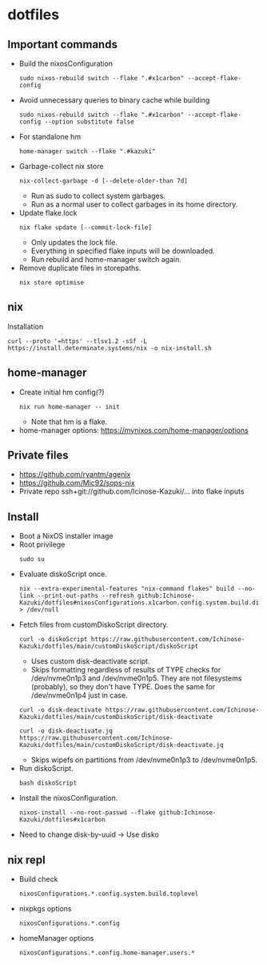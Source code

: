 # dotfiles

## Important commands
- Build the nixosConfiguration
  ```
  sudo nixos-rebuild switch --flake ".#x1carbon" --accept-flake-config
  ```
- Avoid unnecessary queries to binary cache while building
  ```
  sudo nixos-rebuild switch --flake ".#x1carbon" --accept-flake-config --option substitute false
  ```
- For standalone hm
  ```
  home-manager switch --flake ".#kazuki"
  ```
- Garbage-collect nix store
  ```
  nix-collect-garbage -d [--delete-older-than 7d]
  ```
  - Run as sudo to collect system garbages.
  - Run as a normal user to collect garbages in its home directory.
- Update flake.lock
  ```
  nix flake update [--commit-lock-file]
  ```
  - Only updates the lock file.
  - Everything in specified flake inputs will be downloaded.
  - Run rebuild and home-manager switch again.
- Remove duplicate files in storepaths.
  ```
  nix store optimise
  ``` 

## nix
Installation
```
curl --proto '=https' --tlsv1.2 -sSf -L https://install.determinate.systems/nix -o nix-install.sh
```

## home-manager
- Create initial hm config(?)
  ```
  nix run home-manager -- init
  ```
  - Note that hm is a flake.
- home-manager options: https://mynixos.com/home-manager/options

## Private files
- https://github.com/ryantm/agenix
- https://github.com/Mic92/sops-nix
- Private repo
    ssh+git://github.com/Icinose-Kazuki/...
    into flake inputs


## Install
- Boot a NixOS installer image
- Root privilege 
  ```
  sudo su
  ```
- Evaluate diskoScript once.
  ```
  nix --extra-experimental-features "nix-command flakes" build --no-link --print-out-paths --refresh github:Ichinose-Kazuki/dotfiles#nixosConfigurations.x1carbon.config.system.build.diskoScript > /dev/null
  ```
- Fetch files from customDiskoScript directory.
  ```
  curl -o diskoScript https://raw.githubusercontent.com/Ichinose-Kazuki/dotfiles/main/customDiskoScript/diskoScript
  ```
     -  Uses custom disk-deactivate script.
     -  Skips formatting regardless of results of TYPE checks for /dev/nvme0n1p3 and /dev/nvme0n1p5. They are not filesystems (probably), so they don't have TYPE. Does the same for  /dev/nvme0n1p4 just in case.
  ```
  curl -o disk-deactivate https://raw.githubusercontent.com/Ichinose-Kazuki/dotfiles/main/customDiskoScript/disk-deactivate
  ```
  ```
  curl -o disk-deactivate.jq https://raw.githubusercontent.com/Ichinose-Kazuki/dotfiles/main/customDiskoScript/disk-deactivate.jq
  ```
     -  Skips wipefs on partitions from /dev/nvme0n1p3 to /dev/nvme0n1p5.
- Run diskoScript.
  ```
  bash diskoScript
  ```
- Install the nixosConfiguration.
  ```
  nixos-install --no-root-passwd --flake github:Ichinose-Kazuki/dotfiles#x1carbon
  ```
- Need to change disk-by-uuid -> Use disko

## nix repl
- Build check
  ```
  nixosConfigurations.*.config.system.build.toplevel
  ```
- nixpkgs options
  ```
  nixosConfigurations.*.config
  ```
- homeManager options
  ```
  nixosConfigurations.*.config.home-manager.users.*
  ```
